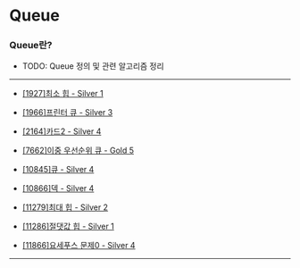 # Queue

### Queue란?

  - TODO: Queue 정의 및 관련 알고리즘 정리

---

  - [[1927]최소 힙 - Silver 1](https://github.com/firemancha/Algorithm/tree/main/Baekjoon/Queue/%5B1927%5D%EC%B5%9C%EC%86%8C%20%ED%9E%99)

  - [[1966]프린터 큐 - Silver 3](https://github.com/firemancha/Algorithm/tree/main/Baekjoon/Queue/%5B1966%5D%ED%94%84%EB%A6%B0%ED%84%B0%20%ED%81%90)

  - [[2164]카드2 - Silver 4](https://github.com/firemancha/Algorithm/tree/main/Baekjoon/Queue/%5B2164%5D%EC%B9%B4%EB%93%9C2)

  - [[7662]이중 우선순위 큐 - Gold 5](https://github.com/firemancha/Algorithm/tree/main/Baekjoon/Queue/%5B7662%5D%EC%9D%B4%EC%A4%91%20%EC%9A%B0%EC%84%A0%EC%88%9C%EC%9C%84%20%ED%81%90)

  - [[10845]큐 - Silver 4](https://github.com/firemancha/Algorithm/tree/main/Baekjoon/Queue/%5B10845%5D%ED%81%90)

  - [[10866]덱 - Silver 4](https://github.com/firemancha/Algorithm/tree/main/Baekjoon/Queue)

  - [[11279]최대 힙 - Silver 2](https://github.com/firemancha/Algorithm/tree/main/Baekjoon/Queue/%5B11279%5D%EC%B5%9C%EB%8C%80%20%ED%9E%99)

  - [[11286]절댓값 힙 - Silver 1](https://github.com/firemancha/Algorithm/tree/main/Baekjoon/Queue/%5B11286%5D%EC%A0%88%EB%8C%93%EA%B0%92%20%ED%9E%99)

  - [[11866]요세푸스 문제0 - Silver 4](https://github.com/firemancha/Algorithm/tree/main/Baekjoon/Queue/%5B11866%5D%EC%9A%94%EC%84%B8%ED%91%B8%EC%8A%A4%20%EB%AC%B8%EC%A0%9C0)

---